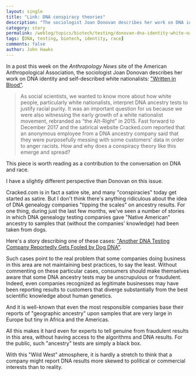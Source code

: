 ```yaml
---
layout: single
title: "Link: DNA conspiracy theories"
description: "The sociologist Joan Donovan describes her work on DNA identity of white nationalists."
category: story
permalink: /weblog/topics/biotech/testing/donovan-dna-identity-white-nationalists-2018.html
tags: [DNA, testing, biotech, identity, race]
comments: false
author: John Hawks
---
```


In a post this week on the <em>Anthropology News</em> site of the American Anthropological Association, the sociologist Joan Donovan describes her work on DNA identity and self-described white nationalists: <a href="http://www.anthropology-news.org/index.php/2018/07/12/written-in-blood/">"Written in Blood"</a>.

<blockquote>As social scientists, we wanted to know more about how white people, particularly white nationalists, interpret DNA ancestry tests to justify racial purity. It was an important question for us because we were also witnessing the early growth of a white nationalist movement, rebranded as “the Alt-Right” in 2015. Fast forward to December 2017 and the satirical website Cracked.com reported that an anonymous employee from a DNA ancestry company said that they were purposefully messing with some customers’ data in order to anger racists. How and why does a conspiracy theory like this emerge and spread?</blockquote>

This piece is worth reading as a contribution to the conversation on DNA and race.

I have a slightly different perspective than Donovan on this issue.

Cracked.com is in fact a satire site, and many "conspiracies" today get started as satire. But I don't think there's anything ridiculous about the idea of DNA genealogy companies "tipping the scales" on ancestry results. For one thing, during just the last few months, we've seen a number of stories in which DNA genealogy testing companies gave "Native American" ancestry to samples that (without the companies' knowledge) had been taken from dogs.

Here's a story describing one of these cases: <a href="https://gizmodo.com/another-dna-testing-company-reportedly-gets-fooled-by-d-1826842819">"Another DNA Testing Company Reportedly Gets Fooled by Dog DNA"</a>.

Such cases point to the real problem that some companies doing business in this area are not maintaining best practices, to say the least. Without commenting on these particular cases, consumers should make themselves aware that some DNA ancestry tests may be unscrupulous or fraudulent. Indeed, even companies recognized as legitimate businesses may have been reporting results to customers that diverge substantially from the best scientific knowledge about human genetics.

And it is well-known that even the most responsible companies base their reports of "geographic ancestry" upon samples that are very large in Europe but tiny in Africa and the Americas.

All this makes it hard even for experts to tell genuine from fraudulent results in this area, without having access to the algorithms and DNA results. For the public, such "ancestry" tests are simply a black box.

With this "Wild West" atmosphere, it is hardly a stretch to think that a company might report DNA results more skewed to political or commercial interests than to reality.





